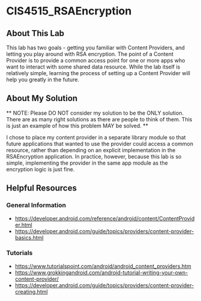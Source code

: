 # CIS4515_RSAEncryption

## About This Lab
This lab has two goals - getting you familiar with Content Providers, and letting you play around
with RSA encryption.  The point of a Content Provider is to provide a common access point for one or
more apps who want to interact with some shared data resource.  While the lab itself is relatively
simple, learning the process of setting up a Content Provider will help you greatly in the future.

## About My Solution
** NOTE: Please DO NOT consider my solution to be the ONLY solution.  There are as many right
solutions as there are people to think of them.  This is just an example of how this problem MAY be
solved. **

I chose to place my content provider in a separate library module so that future applications that
wanted to use the provider could access a common resource, rather than depending on an explicit
implementation in the RSAEncryption application.  In practice, however, because this lab is so simple,
implementing the provider in the same app module as the encryption logic is just fine.

## Helpful Resources

### General Information
* https://developer.android.com/reference/android/content/ContentProvider.html
* https://developer.android.com/guide/topics/providers/content-provider-basics.html

### Tutorials
* https://www.tutorialspoint.com/android/android_content_providers.htm
* https://www.grokkingandroid.com/android-tutorial-writing-your-own-content-provider/
* https://developer.android.com/guide/topics/providers/content-provider-creating.html